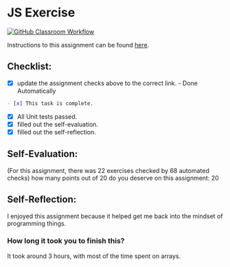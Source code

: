 JS Exercise
===================================
[![GitHub Classroom Workflow](https://s///github.com/IT3049C-Students/2-javascript-exercises-belmonjd1/actions/workflows/classroom.yml/badge.svg)](https://s///github.com/IT3049C-Students/2-javascript-exercises-belmonjd1/actions/workflows/classroom.yml)

Instructions to this assignment can be found [here](https://it3049c.github.io/Material/Assignments/2.JavaScript_Exercises/).

## Checklist:
- [x] update the assignment checks above to the correct link. - Done Automatically
```md
- [x] This task is complete.
```
- [x] All Unit tests passed.
- [x] filled out the self-evaluation.
- [x] filled out the self-reflection.

## Self-Evaluation: 
(For this assignment, there was 22 exercises checked by 68 automated checks)
how many points out of 20 do you deserve on this assignment: 20

## Self-Reflection:
<!-- What did you learn that you found interesting -->
I enjoyed this assignment because it helped get me back into the mindset of programming things.

### How long it took you to finish this?
It took around 3 hours, with most of the time spent on arrays.